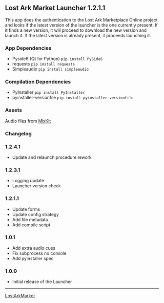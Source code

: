 ## Lost Ark Market Launcher 1.2.1.1
This app does the authentication to the Lost Ark Marketplace Online project and looks if the latest version of the launcher is the one currently present.
If it finds a new version, it will proceed to download the new version and launch it. If the latest version is already present, it proceeds launching it.



### App Dependencies
- Pyside6 (Qt for Python) `pip install PySide6`
- requests `pip install requests`
- Simpleaudio `pip install simpleaudio`

### Compilation Dependencies
- PyInstaller `pip install PyInstaller`
- pyinstaller-versionfile `pip install pyinstaller-versionfile`

### Assets
Audio files from [MixKit](https://mixkit.co/)


### Changelog
### 1.2.4.1
- Update and relaunch procedure rework

### 1.2.3.1
- Logging update
- Launcher version check

### 1.2.1.1
- Update forms
- Update config strategy
- Add file metadata
- Add compile script

### 1.0.1
- Add extra audio cues
- Fix subprocess no console
- Add pyinstaller spec

### 1.0.0
- Initial release of the Launcher

---
[LostArkMarket](https://www.lostarkmarket.online/)
